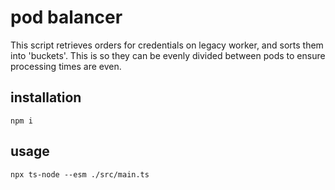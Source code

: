 # pod balancer

This script retrieves orders for credentials on legacy worker, and sorts them into 'buckets'. This is so they can be evenly divided between pods to ensure processing times are even.

## installation

```
npm i
```

## usage

```
npx ts-node --esm ./src/main.ts
```